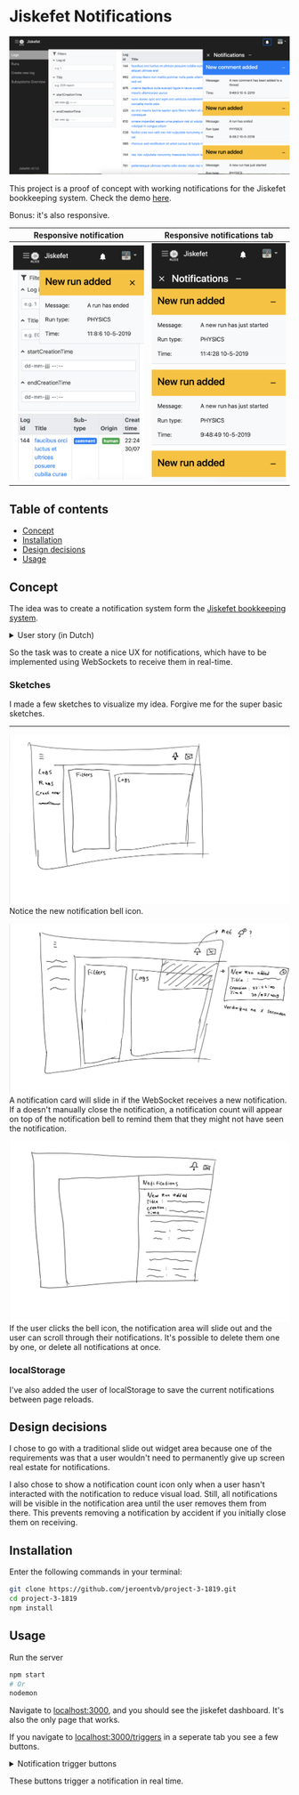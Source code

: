 # Jiskefet Notifications
[![jiskefet notifications](bin/notifications.png)](https://jiskefet-notifications.herokuapp.com/)

This project is a proof of concept with working notifications for the Jiskefet bookkeeping system. Check the demo [here](https://jiskefet-notifications.herokuapp.com/).

Bonus: it's also responsive.

| Responsive notification | Responsive notifications tab |
| --- | --- |
| ![responsive notifications](bin/responsive-notification.png) | ![responsive notifications](bin/responsive-notifications.png) |


## Table of contents
* [Concept](#concept)
* [Installation](#installation)
* [Design decisions](#design-decisions)
* [Usage](#usage)

## Concept
The idea was to create a notification system form the [Jiskefet bookkeeping system](https://github.com/SoftwareForScience/jiskefet-ui).

<details>
  <summary>User story (in Dutch)</summary>

  ALS Gebruiker WIL IK live op de hoogte gehouden worden van FLP informatie (counters) ZODAT Ik deze informatie kan gebruiken zonder de webapplicatie te moeten refreshen.
</details>

So the task was to create a nice UX for notifications, which have to be implemented using WebSockets to receive them in real-time.

### Sketches
I made a few sketches to visualize my idea. Forgive me for the super basic sketches.

---
![Sketch 1](bin/concept-1.jpg)
Notice the new notification bell icon.

![Sketch 2](bin/concept-2.jpg)
A notification card will slide in if the WebSocket receives a new notification. If a doesn't manually close the notification, a notification count will appear on top of the notification bell to remind them that they might not have seen the notification.

![Sketch 3](bin/concept-3.jpg)
If the user clicks the bell icon, the notification area will slide out and the user can scroll through their notifications. It's possible to delete them one by one, or delete all notifications at once.

### localStorage
I've also added the user of localStorage to save the current notifications between page reloads.

## Design decisions
I chose to go with a traditional slide out widget area because one of the requirements was that a user wouldn't need to permanently give up screen real estate for notifications.

I also chose to show a notification count icon only when a user hasn't interacted with the notification to reduce visual load.
Still, all notifications will be visible in the notification area until the user removes them from there. This prevents removing a notification by accident if you initially close them on receiving.

## Installation
Enter the following commands in your terminal:
```sh
git clone https://github.com/jeroentvb/project-3-1819.git
cd project-3-1819
npm install
```

## Usage
Run the server
```sh
npm start
# Or
nodemon
```

Navigate to [localhost:3000](localhost:3000), and you should see the jiskefet dashboard. It's also the only page that works.

If you navigate to [localhost:3000/triggers](localhost:3000/triggers) in a seperate tab you see a few buttons.

<details>
  <summary>Notification trigger buttons</summary>

  ![notification trigger buttons](bin/triggers.png)
</details>

These buttons trigger a notification in real time.
